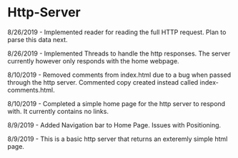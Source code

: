# Http-Server

8/26/2019 - Implemented reader for reading the full HTTP request. Plan to parse this data next.

8/26/2019 - Implemented Threads to handle the http responses. The server currently however only responds with the home webpage.

8/10/2019 - Removed comments from index.html due to a bug when passed through the http server. Commented copy created instead called index-comments.html.

8/10/2019 - Completed a simple home page for the http server to respond with. It currently contains no links.

8/9/2019 - Added Navigation bar to Home Page. Issues with Positioning.

8/9/2019 - This is a basic http server that returns an exteremly simple html page.
